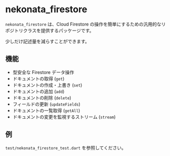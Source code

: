# nekonata_firestore

`nekonata_firestore` は、Cloud Firestore の操作を簡単にするための汎用的なリポジトリクラスを提供するパッケージです。

少しだけ記述量を減らすことができます。

## 機能

- 型安全な Firestore データ操作
- ドキュメントの取得 (`get`)
- ドキュメントの作成・上書き (`set`)
- ドキュメントの追加 (`add`)
- ドキュメントの削除 (`delete`)
- フィールドの更新 (`updateFields`)
- ドキュメントの一覧取得 (`getAll`)
- ドキュメントの変更を監視するストリーム (`stream`)

## 例

`test/nekonata_firestore_test.dart` を参照してください。
